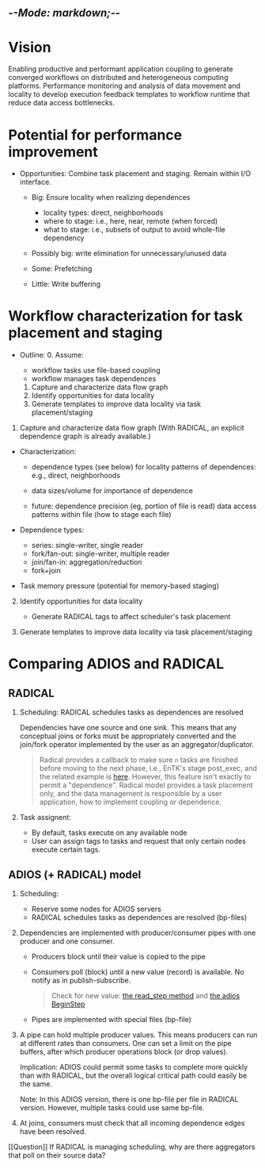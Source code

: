 -*-Mode: markdown;-*-
-----------------------------------------------------------------------------

Vision
=============================================================================

Enabling productive and performant application coupling to generate converged workflows on distributed and heterogeneous computing platforms. Performance monitoring and analysis of data movement and locality to develop execution feedback templates to workflow runtime that reduce data access bottlenecks.


Potential for performance improvement
=============================================================================

* Opportunities: Combine task placement and staging. Remain within I/O
  interface.

  - Big: Ensure locality when realizing dependences
    - locality types: direct, neighborhoods
    - where to stage: i.e., here, near, remote (when forced)
    - what to stage: i.e., subsets of output to avoid whole-file dependency

  - Possibly big: write elimination for unnecessary/unused data

  - Some: Prefetching
  
  - Little: Write buffering


Workflow characterization for task placement and staging
=============================================================================

* Outline:
  0. Assume:
    - workflow tasks use file-based coupling
    - workflow manages task dependences

  1. Capture and characterize data flow graph
  2. Identify opportunities for data locality
  3. Generate templates to improve data locality via task placement/staging
  

1. Capture and characterize data flow graph
   (With RADICAL, an explicit dependence graph is already available.)

  - Characterization:
    - dependence types (see below) for locality patterns of
      dependences: e.g., direct, neighborhoods

    - data sizes/volume for importance of dependence

    - future: 
      dependence precision (eg, portion of file is read)
      data access patterns within file (how to stage each file)


  - Dependence types:
    - series:       single-writer, single reader
    - fork/fan-out: single-writer, multiple reader
    - join/fan-in:  aggregation/reduction
    - fork+join

  - Task memory pressure (potential for memory-based staging)


2. Identify opportunities for data locality

   - Generate RADICAL tags to affect scheduler's task placement


3. Generate templates to improve data locality via task placement/staging



Comparing ADIOS and RADICAL
=============================================================================

RADICAL
----------------------------------------

1. Scheduling: RADICAL schedules tasks as dependences are resolved

   Dependencies have one source and one sink. This means that any
   conceptual joins or forks must be appropriately converted and the
   join/fork operator implemented by the user as an
   aggregator/duplicator.
   
   > Radical provides a callback to make sure `n` tasks are finished before moving to the next phase, i.e., EnTK's stage post_exec, and the related example is [here](https://radicalentk.readthedocs.io/en/stable/adv_examples/adapt_ta.html). However, this feature isn't exactly to permit a "dependence". Radical model provides a task placement only, and the data management is responsible by a user application, how to implement coupling or dependence.


2. Task assignent:
   - By default, tasks execute on any available node
   - User can assign tags to tasks and request that only certain nodes
     execute certain tags.


ADIOS (+ RADICAL) model
----------------------------------------

1. Scheduling:
   - Reserve some nodes for ADIOS servers
   - RADICAL schedules tasks as dependences are resolved (bp-files)

2. Dependencies are implemented with producer/consumer pipes with one
   producer and one consumer.

   - Producers block until their value is copied to the pipe

   - Consumers poll (block) until a new value (record) is available.
     No notify as in publish-subscribe.
     
     > Check for new value: [the read_step method](https://github.com/DeepDriveMD/DeepDriveMD-pipeline/blob/c0073303a824b66fe1d0b64a53ad76bfde223848/deepdrivemd/data/stream/adios_utils.py#L44) and [the adios BeginStep](https://adios2.readthedocs.io/en/latest/components/components.html?#beginstep)
     
   - Pipes are implemented with special files (bp-file)
  
3. A pipe can hold multiple producer values. This means producers can
   run at different rates than consumers. One can set a limit on the
   pipe buffers, after which producer operations block (or drop
   values).
   
   Implication: ADIOS could permit some tasks to complete more quickly
   than with RADICAL, but the overall logical critical path could
   easily be the same.
   
   Note: In this ADIOS version, there is one bp-file per file in
   RADICAL version. However, multiple tasks could use same bp-file.

4. At joins, consumers must check that all incoming dependence edges
   have been resolved.

[[Question]] If RADICAL is managing scheduling, why are there aggregators that poll on their source data?
